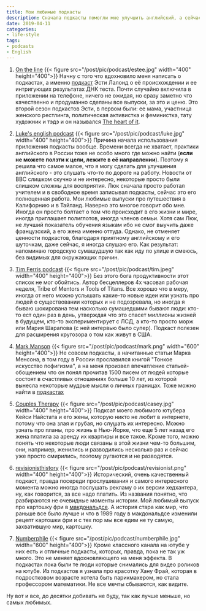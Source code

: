 ```yaml
---
title: Мои любимые подкасты
description: Сначала подкасты помогли мне улучшить английский, а сейчас помогают в пробежках.
date: 2019-04-11
categories:
- life-style
tags:
- podcasts
- English
---
```


1. [On the line](https://play.acast.com/s/ontheline)
{{< figure src="/post/pic/podcast/estee.jpg" width="400" height="400">}}
Начну с того что вдохновило меня написать о подкастах, а именно [подкаст](https://audioboom.com/posts/6448987-identity) Эсти Лалонд о её происхождении и ее интригующих результатах ДНК теста. Почти случайно включила в приложении на телефоне, ничего не ожидая, но сразу заметно что качественно и продуманно сделаны все выпуски, за это и ценю. Это второй сезон подкастов Эсти, в первом были: ее мама, участница женского рестлинга, политическая активистка и феминистка, тату художник и тэдэ и он назывался [The heart of it](https://audioboom.com/channel/theheartofitwithesteelalonde).

2. [Luke's english podcast](https://teacherluke.co.uk/)
{{< figure src="/post/pic/podcast/luke.jpg" width="400" height="400">}}
Причина начала использования приложения подкасты вообще. Времени всегда не хватает, практики английского в России тоже не особо много где можно найти (**если не можете ползти к цели, лежите в её направлении**).
Поэтому я решила что самое малое, что я могу сделать для улучшения английского - это слушать что-то по дороге на работу. Новости от BBC слишком скучно и не интересно, некоторые просто были слишком сложны для восприятия. Люк сначала просто работал учителем и в свободное время записывал подкасты, сейчас это его полноценная работа. Мои любимые выпуски про путешествия в Калифорнию и в Тайланд. Наверно это многое говорит обо мне. Иногда он просто болтает о том что происходит в его жизни и мире, иногда приглашает полиглотов, иногда членов семьи. Хотя сам Люк, не лучший показатель обучения языкам ибо не смог выучить даже французский, а его жена именно оттуда. Однако, не отменяет ценности подкастов, благодаря приятному английскому и его шуточкам, даже сейчас, я иногда слушаю его. Как результат: напоминаю городскую сумашудшую так как иду по улице и смеюсь, без видимых для окружающих причин.

3. [Tim Ferris podcast](https://tim.blog/podcast/)
{{< figure src="/post/pic/podcast/tim.jpeg" width="400" height="400">}}
Без этого бога продуктивности этот список не мог обойтись. Автор бесцеллеров 4х часовая рабочая неделя, Tribe of Mentors и Tools of Titans. Все хорошо что в меру, иногда от него можно услышать какие-то новые идеи или узнать про людей о существовании которых и не подозревала, но иногда я бываю шокирована тем насколько сумашедшими бывают люди: кто-то ест один раз в день, утверждая что это спасет миллионы жизней в будущем, кто-то экспериментирует с ЛСД, а кто-то просто морж или Мария Шарапова (с ней интервью было супер). Подкаст полезен для расширения кругозора о том как живут в США.

4. [Mark Manson](https://markmanson.net/audio)
{{< figure src="/post/pic/podcast/mark.png" width="600" height="400">}}
Не совсем подкасты, а начитанные статьи  Марка Менсона, в том году в России прославился книгой "Тонкое искусство пофигизма", а на меня произвел впечатление статьей-обощением что он понял прочитав 1500 писем от людей которые состоят в счастливых отношениях больше 10 лет, из которой вынесла некоторые мудрые мысли о личных границах. Тоже можно найти в [подкастах](https://itunes.apple.com/us/podcast/mark-manson-audio-articles/id1247526593?mt=2)

5. [Couples Therapy](https://anchor.fm/couples-therapy)
{{< figure src="/post/pic/podcast/casey.jpg" width="400" height="400">}}
Подксат моего любимого ютубера Кейси Найстата и его жены, которую никто не любит в интернете, потому что она злая и грубая, но слушать их интересно. Можно узнать про планы, про жизнь в Нью-Йорке, что еще 5 лет назад его жена платила за аренду их квартиры и все такое. Кроме того, можно понять что некоторые люди связаны в этой жизни чем-то большим, они, например, женились и разводились несколько раз и сейчас уже просто смирились, поэтому ругаются и не разводятся.

6. [revisionisthistory](http://revisionisthistory.com/)
{{< figure src="/post/pic/podcast/revisionist.png" width="400" height="400">}}
Исторический, очень качественный подкаст, правда посереди прослушивания и самого интересного момента можно иногда послушать рекламу о их версии хедхантера, ну, как говорится, за все надо платить. Из названия понятно, что разбираются не очевидные моменты истории. Мой любимый выпуск про картошку фри в [макдональдсе](http://revisionisthistory.com/episodes/19-mcdonalds-broke-my-heart). А история стара как мир, что раньше все было лучше и что в 1989 году в макдональдсе изменили рецепт картошки фри и с тех пор мы все едим не ту самую, захватившую мир, картошку.

7. [Numberphile](https://www.numberphile.com/podcast)
{{< figure src="/post/pic/podcast/numberphile.jpg" width="600" height="400">}}
Кроме классного канала на ютубе у них есть и отличные подкасты, которых, правда, пока не так уж много. Это не меняет вдохновляющего на меня эффекта. В подкастах пока были те люди которые снимались для видео роликов на ютубе. Из подкастов я узнала про красотку Хану Фрай, которая в подростковом возрасте хотела быть парикмахером, но стала профессором математики. Не все мечты сбываются, как видите.


Ну вот и все, до десятки добивать не буду, так как лучше меньше, но самых любимых.